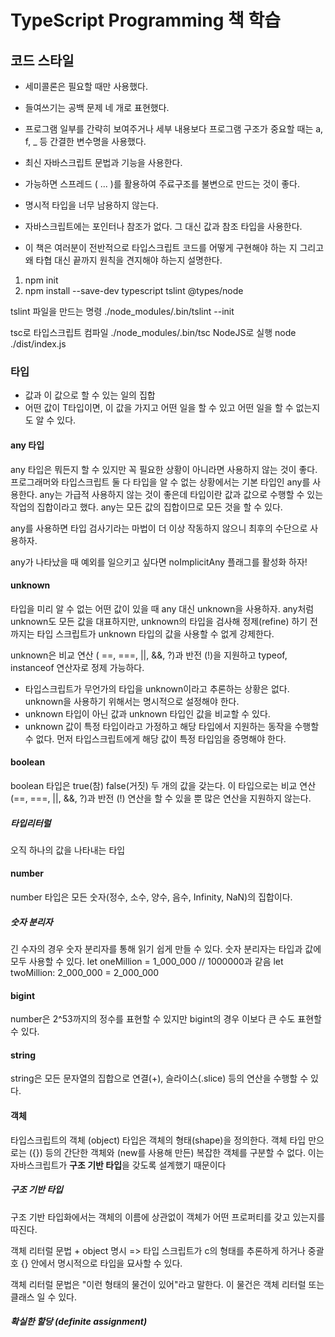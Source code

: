 # TypeScript Programming 책 학습

## 코드 스타일

- 세미콜론은 필요할 때만 사용했다.
- 들여쓰기는 공백 문제 네 개로 표현했다.
- 프로그램 일부를 간략히 보여주거나 세부 내용보다 프로그램 구조가 중요할 때는 a, f, \_ 등 간결한 변수명을 사용했다.

- 최신 자바스크립트 문법과 기능을 사용한다.
- 가능하면 스프레드 ( ... )를 활용하여 주료구조를 불변으로 만드는 것이 좋다.
- 명시적 타입을 너무 남용하지 않는다.

- 자바스크립트에는 포인터나 참조가 없다. 그 대신 값과 참조 타입을 사용한다.
- 이 책은 여러분이 전반적으로 타입스크립트 코드를 어떻게 구현해야 하는 지 그리고 왜 타협 대신 끝까지 원칙을 견지해야 하는지 설명한다.

1. npm init
2. npm install --save-dev typescript tslint @types/node

tslint 파일을 만드는 명령
./node_modules/.bin/tslint --init

tsc로 타입스크립트 컴파일
./node_modules/.bin/tsc
NodeJS로 실행
node ./dist/index.js

### 타입

- 값과 이 값으로 할 수 있는 일의 집합
- 어떤 값이 T타입이면, 이 값을 가지고 어떤 일을 할 수 있고 어떤 일을 할 수 없는지도 알 수 있다.

#### any 타입

any 타입은 뭐든지 할 수 있지만 꼭 필요한 상황이 아니라면 사용하지 않는 것이 좋다.
프로그래머와 타입스크립트 둘 다 타입을 알 수 없는 상황에서는 기본 타입인 any를 사용한다.
any는 가급적 사용하지 않는 것이 좋은데 타입이란 값과 값으로 수행할 수 있는 작업의 집합이라고 했다.
any는 모든 값의 집합이므로 모든 것을 할 수 있다.

any를 사용하면 타입 검사기라는 마법이 더 이상 작동하지 않으니 최후의 수단으로 사용하자.

any가 나타났을 때 예외를 일으키고 싶다면 noImplicitAny 플래그를 활성화 하자!

#### unknown

타입을 미리 알 수 없는 어떤 값이 있을 때 any 대신 unknown을 사용하자.
any처럼 unknown도 모든 값을 대표하지만, unknown의 타입을 검사해 정제(refine) 하기 전까지는 타입 스크립트가
unknown 타입의 값을 사용할 수 없게 강제한다.

unknown은 비교 연산 ( ==, ===, ||, &&, ?)과 반전 (!)을 지원하고 typeof, instanceof 연산자로 정제 가능하다.

- 타입스크립트가 무언가의 타입을 unknown이라고 추론하는 상황은 없다.
  unknown을 사용하기 위해서는 명시적으로 설정해야 한다.
- unknown 타입이 아닌 값과 unknown 타입인 값을 비교할 수 있다.
- unknown 값이 특정 타입이라고 가정하고 해당 타입에서 지원하는 동작을 수행할 수 없다.
  먼저 타입스크립트에게 해당 값이 특정 타입임을 증명해야 한다.

#### boolean

boolean 타입은 true(참) false(거짓) 두 개의 값을 갖는다.
이 타입으로는 비교 연산 (==, ===, ||, &&, ?)과 반전 (!) 연산을 할 수 있을 뿐 많은 연산을 지원하지 않는다.

##### 타입리터럴

오직 하나의 값을 나타내는 타입

#### number

number 타입은 모든 숫자(정수, 소수, 양수, 음수, Infinity, NaN)의 집합이다.

##### 숫자 분리자

긴 수자의 경우 숫자 분리자를 통해 읽기 쉽게 만들 수 있다. 숫자 분리자는 타입과 값에 모두 사용할 수 있다.
let oneMillion = 1_000_000 // 1000000과 같음
let twoMillion: 2_000_000 = 2_000_000

#### bigint

number은 2^53까지의 정수를 표현할 수 있지만 bigint의 경우 이보다 큰 수도 표현할 수 있다.

#### string

string은 모든 문자열의 집합으로 연결(+), 슬라이스(.slice) 등의 연산을 수행할 수 있다.

#### 객체

타입스크립트의 객체 (object) 타입은 객체의 형태(shape)을 정의한다.
객체 타입 만으로는 ({}) 등의 간단한 객체와 (new를 사용해 만든) 복잡한 객체를 구분할 수 없다.
이는 자바스크립트가 **구조 기반 타입**을 갖도록 설계했기 때문이다

##### 구조 기반 타입

구조 기반 타입화에서는 객체의 이름에 상관없이 객체가 어떤 프로퍼티를 갖고 있는지를 따진다.

객체 리터럴 문법 + object 명시 => 타입 스크립트가 c의 형태를 추론하게 하거나 중괄호 {} 안에서 명시적으로 타입을 묘사할 수 있다.

객체 리터럴 문법은 "이런 형태의 물건이 있어"라고 말한다. 이 물건은 객체 리터럴 또는 클래스 일 수 있다.

##### 확실한 할당 (definite assignment)
